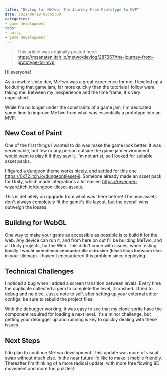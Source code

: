 ```yaml
---
title: "Devlog for MeTwo: The Journey From Prototype to MVP"
date: 2021-09-19 09:55:00
categories:
- game development
tags:
- unity
- game development
---
```


> This article was originally posted here: <https://msanatan.itch.io/metwo/devlog/287367/the-journey-from-prototype-to-mvp>

Hi everyone!

As a newbie Unity dev, MeTwo was a great experience for me. I leveled up a lot during that game jam, far more quickly than the tutorials I follow were taking me. Between my inexperience and the time frame, it's very unpolished.

While I'm no longer under the constraints of a game jam, I'm dedicated some time to improve MeTwo from what was essentially a prototype into an MVP.

## New Coat of Paint

One of the first things I wanted to do was make the game look better. It was serviceable, but few or any person outside the game jam environment would want to play it if they saw it. I'm not artist, so I looked for suitable asset packs.

I figured a dungeon theme works nicely, and settled for this one <https://0x72.itch.io/dungeontileset-ii>. Someone already made an asset pack for Unity, which made integrations a lot easier: <https://revenger-wizard.itch.io/dungeon-tileset-assets>.

This is definitely an upgrade from what was there before! The new assets don't always completely fit the game's tile layout, but the overall wins outweigh the losses.

## Building for WebGL

One way to make your game as accessible as possible is to build it for the web. Any device can run it, and from here on out I'll be building MeTwo, and all Unity projects, for the Web. This didn't come with issues, when testing locally I would sometimes encounter tile extrusion (black lines between tiles in your tilemap). I haven't encountered this problem since deploying.

## Technical Challenges

I noticed a bug when I added a screen transition between levels. Every time the duplicate collected a gem to complete the level, it crashed. I tried to debug and no dice. Just a note to self, after setting up your external editor configs, be sure to rebuild the project files.

With the debugger working, it was easy to see that my clone sprite have the component required for loading a next level. It's a minor challenge, but getting your debugger up and running is key to quickly dealing with these issues.

## Next Steps

I do plan to continue MeTwo development. This update was more of visual swap without much else. In the near future I'd like to make it mobile friendly. Thereafter I'm thinking of a more radical update, with more free flowing 8D movement and more fun puzzles!
